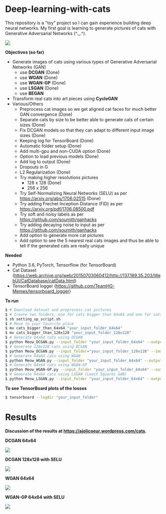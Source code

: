 # Deep-learning-with-cats

This repository is a "toy" project so I can gain experience building deep neural networks. My first goal is learning to generate pictures of cats with Generative Adversarial Networks (^._.^). 

![](/images/DCGAN_220epochs.gif)

**Objectives (so far)**
* Generate images of cats using various types of Generative Adversarial Networks (GAN)
  * use **DCGAN** (Done)
  * use **WGAN** (Done)
  * use **WGAN-GP** (Done)
  * use **LSGAN** (Done)
  * use **BEGAN**
* Transform real cats into art pieces using **CycleGAN**
* Various/Others
  * Preprocess cat images so we get aligned cat faces for much better GAN convergence (Done)
  * Separate cats by size to be better able to generate cats of certain sizes (Done)
  * Fix DCGAN models so that they can adapt to different input image sizes (Done)
  * Keeping log for TensorBoard (Done)
  * Automatic folder setup (Done)
  * Add multi-gpu and non-CUDA option (Done)
  * Option to load previous models (Done)
  * Add log to output (Done)
  * Dropouts in G
  * L2 Regularization (Done)
  * Try making higher resolutions pictures
    * 128 x 128 (Done)
    * 256 x 256 
  * Try Self-Normalizing Neural Networks (SELU) as per https://arxiv.org/abs/1706.02515 (Done)
  * Try adding Frechet Inception Distance (FID) as per https://arxiv.org/pdf/1706.08500.pdf
  * Try soft and noisy labels as per https://github.com/soumith/ganhacks
  * Try adding decaying noise to input as per https://github.com/soumith/ganhacks
  * Add option to generate more cat pictures
  * Add option to see the 5 nearest real cats images and thus be able to tell if the generated cats are really unique
  
**Needed**

* Python 3.6, PyTorch, Tensorflow (for TensorBoard)
* Cat Dataset (https://web.archive.org/web/20150703060412/http://137.189.35.203/WebUI/CatDatabase/catData.html)
* TensorBoard logger (https://github.com/TeamHG-Memex/tensorboard_logger)

**To run**
```bash
$ # Download dataset and preprocess cat pictures 
$ # Create two folders, one for cats bigger than 64x64 and one for cats bigger than 128x128
$ sh setting_up_script.sh
$ # Move to your favorite place
$ mv cats_bigger_than_64x64 "your_input_folder_64x64"
$ mv cats_bigger_than_128x128 "your_input_folder_128x128"
$ # Generate 64x64 cats using DCGAN
$ python Meow_DCGAN.py --input_folder "your_input_folder_64x64" --output_folder "your_output_folder"
$ # Generate 128x128 cats using DCGAN
$ python Meow_DCGAN.py --input_folder="your_input_folder_128x128" --image_size 128 --G_h_size 64 --D_h_size 64 --SELU True
$ # Generate 64x64 cats using WGAN
$ python Meow_WGAN.py --input_folder "your_input_folder_64x64" --output_folder "your_output_folder"
$ # Generate 64x64 cats using WGAN-GP
$ python Meow_WGAN-GP.py --input_folder "your_input_folder_64x64" --output_folder "your_output_folder" --SELU True
$ # Generate 64x64 cats using LSGAN (Least Squares GAN)
$ python Meow_LSGAN.py --input_folder "your_input_folder_64x64" --output_folder "your_output_folder"
```
**To see TensorBoard plots of the losses**
```bash
$ tensorboard --logdir "your_input_folder"
```

# Results

**Discussion of the results at https://ajolicoeur.wordpress.com/cats.**

**DCGAN 64x64**

![](/images/DCGAN_209epoch.png)

**DCGAN 128x128 with SELU**

![](/images/DCGAN_SELU_128x128_epoch605.png)

**WGAN 64x64**

![](/images/WGAN_1408epoch.png)

**WGAN-GP 64x64 with SELU**

![](/images/WGAN_GP_iter15195.png)
